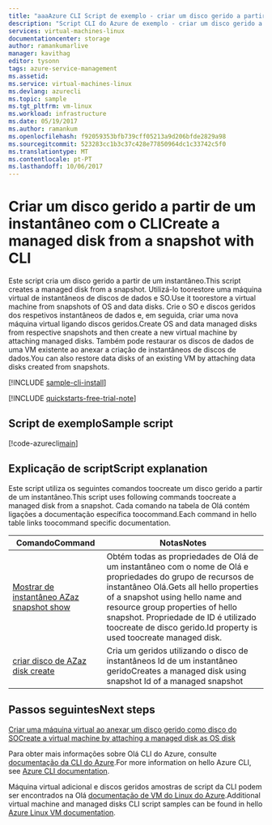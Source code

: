 ```yaml
---
title: "aaaAzure CLI Script de exemplo - criar um disco gerido a partir de um instantâneo | Microsoft Docs"
description: "Script CLI do Azure de exemplo - criar um disco gerido a partir de um instantâneo"
services: virtual-machines-linux
documentationcenter: storage
author: ramankumarlive
manager: kavithag
editor: tysonn
tags: azure-service-management
ms.assetid: 
ms.service: virtual-machines-linux
ms.devlang: azurecli
ms.topic: sample
ms.tgt_pltfrm: vm-linux
ms.workload: infrastructure
ms.date: 05/19/2017
ms.author: ramankum
ms.openlocfilehash: f92059353bfb739cff05213a9d206bfde2829a98
ms.sourcegitcommit: 523283cc1b3c37c428e77850964dc1c33742c5f0
ms.translationtype: MT
ms.contentlocale: pt-PT
ms.lasthandoff: 10/06/2017
---
```

# <a name="create-a-managed-disk-from-a-snapshot-with-cli"></a><span data-ttu-id="16168-103">Criar um disco gerido a partir de um instantâneo com o CLI</span><span class="sxs-lookup"><span data-stu-id="16168-103">Create a managed disk from a snapshot with CLI</span></span>

<span data-ttu-id="16168-104">Este script cria um disco gerido a partir de um instantâneo.</span><span class="sxs-lookup"><span data-stu-id="16168-104">This script creates a managed disk from a snapshot.</span></span> <span data-ttu-id="16168-105">Utilizá-lo toorestore uma máquina virtual de instantâneos de discos de dados e SO.</span><span class="sxs-lookup"><span data-stu-id="16168-105">Use it toorestore a virtual machine from snapshots of OS and data disks.</span></span> <span data-ttu-id="16168-106">Crie o SO e discos geridos dos respetivos instantâneos de dados e, em seguida, criar uma nova máquina virtual ligando discos geridos.</span><span class="sxs-lookup"><span data-stu-id="16168-106">Create OS and data managed disks from respective snapshots and then create a new virtual machine by attaching managed disks.</span></span> <span data-ttu-id="16168-107">Também pode restaurar os discos de dados de uma VM existente ao anexar a criação de instantâneos de discos de dados.</span><span class="sxs-lookup"><span data-stu-id="16168-107">You can also restore data disks of an existing VM by attaching data disks created from snapshots.</span></span>


[!INCLUDE [sample-cli-install](../../../includes/sample-cli-install.md)]

[!INCLUDE [quickstarts-free-trial-note](../../../includes/quickstarts-free-trial-note.md)]

## <a name="sample-script"></a><span data-ttu-id="16168-108">Script de exemplo</span><span class="sxs-lookup"><span data-stu-id="16168-108">Sample script</span></span>

[!code-azurecli[main](../../../cli_scripts/storage/create-managed-disks-from-snapshot/create-managed-disks-from-snapshot.sh "Create managed disk from snapshot")]


## <a name="script-explanation"></a><span data-ttu-id="16168-109">Explicação de script</span><span class="sxs-lookup"><span data-stu-id="16168-109">Script explanation</span></span>

<span data-ttu-id="16168-110">Este script utiliza os seguintes comandos toocreate um disco gerido a partir de um instantâneo.</span><span class="sxs-lookup"><span data-stu-id="16168-110">This script uses following commands toocreate a managed disk from a snapshot.</span></span> <span data-ttu-id="16168-111">Cada comando na tabela de Olá contém ligações a documentação específica toocommand.</span><span class="sxs-lookup"><span data-stu-id="16168-111">Each command in hello table links toocommand specific documentation.</span></span>

| <span data-ttu-id="16168-112">Comando</span><span class="sxs-lookup"><span data-stu-id="16168-112">Command</span></span> | <span data-ttu-id="16168-113">Notas</span><span class="sxs-lookup"><span data-stu-id="16168-113">Notes</span></span> |
|---|---|
| [<span data-ttu-id="16168-114">Mostrar de instantâneo AZ</span><span class="sxs-lookup"><span data-stu-id="16168-114">az snapshot show</span></span>](https://docs.microsoft.com/cli/azure/snapshot#show) | <span data-ttu-id="16168-115">Obtém todas as propriedades de Olá de um instantâneo com o nome de Olá e propriedades do grupo de recursos de instantâneo Olá.</span><span class="sxs-lookup"><span data-stu-id="16168-115">Gets all hello properties of a snapshot using hello name and resource group properties of hello snapshot.</span></span> <span data-ttu-id="16168-116">Propriedade de ID é utilizado toocreate de disco gerido.</span><span class="sxs-lookup"><span data-stu-id="16168-116">Id property is used toocreate managed disk.</span></span>  |
| [<span data-ttu-id="16168-117">criar disco de AZ</span><span class="sxs-lookup"><span data-stu-id="16168-117">az disk create</span></span>](https://docs.microsoft.com/cli/azure/disk#create) | <span data-ttu-id="16168-118">Cria um geridos utilizando o disco de instantâneos Id de um instantâneo gerido</span><span class="sxs-lookup"><span data-stu-id="16168-118">Creates a managed disk using snapshot Id of a managed snapshot</span></span> |

## <a name="next-steps"></a><span data-ttu-id="16168-119">Passos seguintes</span><span class="sxs-lookup"><span data-stu-id="16168-119">Next steps</span></span>

[<span data-ttu-id="16168-120">Criar uma máquina virtual ao anexar um disco gerido como disco do SO</span><span class="sxs-lookup"><span data-stu-id="16168-120">Create a virtual machine by attaching a managed disk as OS disk</span></span>](./../../virtual-machines/scripts/virtual-machines-linux-cli-sample-create-vm-from-managed-os-disks.md?toc=%2fcli%2fmodule%2ftoc.json)

<span data-ttu-id="16168-121">Para obter mais informações sobre Olá CLI do Azure, consulte [documentação da CLI do Azure](https://docs.microsoft.com/cli/azure/overview).</span><span class="sxs-lookup"><span data-stu-id="16168-121">For more information on hello Azure CLI, see [Azure CLI documentation](https://docs.microsoft.com/cli/azure/overview).</span></span>

<span data-ttu-id="16168-122">Máquina virtual adicional e discos geridos amostras de script da CLI podem ser encontrados na Olá [documentação de VM do Linux do Azure](../../virtual-machines/linux/cli-samples.md?toc=%2fazure%2fvirtual-machines%2flinux%2ftoc.json).</span><span class="sxs-lookup"><span data-stu-id="16168-122">Additional virtual machine and managed disks CLI script samples can be found in hello [Azure Linux VM documentation](../../virtual-machines/linux/cli-samples.md?toc=%2fazure%2fvirtual-machines%2flinux%2ftoc.json).</span></span>
